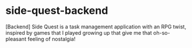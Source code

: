 # side-quest-backend
[Backend] Side Quest is a task management application with an RPG twist, inspired by games that I played growing up that give me that oh-so-pleasant feeling of nostalgia!
